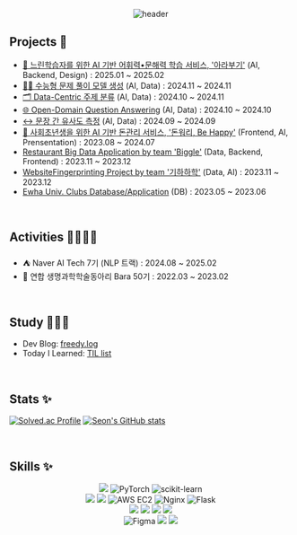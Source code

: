 <div align="center">
  
![header](https://capsule-render.vercel.app/api?type=Waving&text=seon&color=gradient&customColorList=3&fontColor=Ffffff&height=250&fontAlignY=40&animation=fadeIn&fontSize=60)
</div>




## Projects 🫧

- [🐢 느린학습자를 위한 AI 기반 어휘력•문해력 학습 서비스, '아라부기'](https://github.com/boostcampaitech7/level4-nlp-finalproject-hackathon-nlp-04-lv3) (AI, Backend, Design) : 2025.01 ~ 2025.02
- [✍🏻 수능형 문제 풀이 모델 생성](https://github.com/boostcampaitech7/level2-nlp-generationfornlp-nlp-04-lv3.git) (AI, Data) : 2024.11 ~ 2024.11
- [🗂️ Data-Centric 주제 분류](https://github.com/boostcampaitech7/level2-nlp-datacentric-nlp-11.git) (AI, Data) : 2024.10 ~ 2024.11
- [🌐 Open-Domain Question Answering](https://github.com/boostcampaitech7/level2-mrc-nlp-11.git) (AI, Data) : 2024.10 ~ 2024.10
- [↔️ 문장 간 유사도 측정](https://github.com/boostcampaitech7/level1-semantictextsimilarity-nlp-11) (AI, Data) : 2024.09 ~ 2024.09
- [🐖 사회초년생을 위한 AI 기반 돈관리 서비스, '돈워리, Be Happy'](https://github.com/seon03/2023_DontWorry) (Frontend, AI, Prensentation) : 2023.08 ~ 2024.07
- [Restaurant Big Data Application by team 'Biggle'](https://github.com/seon03/RestaurantBigDataApp) (Data, Backend, Frontend) : 2023.11 ~ 2023.12
- [WebsiteFingerprinting Project by team '기하하학'](https://github.com/seon03/WebsiteFingerprinting) (Data, AI) : 2023.11 ~ 2023.12
- [Ewha Univ. Clubs Database/Application](https://github.com/DB-2023) (DB) : 2023.05 ~ 2023.06

<br>

## Activities 🏄🏻‍♀️🌊

- ⛺ Naver AI Tech 7기 (NLP 트랙) : 2024.08 ~ 2025.02
- 🌿 연합 생명과학학술동아리 Bara 50기 : 2022.03 ~ 2023.02

<br>

## Study 👩🏻‍💻

- Dev Blog: [freedy.log](https://velog.io/@freedy/posts)
- Today I Learned: [TIL list](https://github.com/seon03/TIL)

<br>

## Stats ✨

[![Solved.ac Profile](http://mazassumnida.wtf/api/v2/generate_badge?boj=airline333)](https://solved.ac/airline333/) [![Seon's GitHub stats](https://github-readme-stats.vercel.app/api?username=seon03&hide=stars&theme=tokyonight)](https://github.com/seon03/github-readme-stats)

<br>

## Skills ✨

<div align="center">
<img src="https://img.shields.io/badge/python-3776AB?style=for-the-badge&logo=python&logoColor=white">
<img alt="PyTorch" src="https://img.shields.io/badge/PyTorch-%23EE4C2C.svg?style=for-the-badge&logo=PyTorch&logoColor=white" />
<img alt="scikit-learn" src="https://img.shields.io/badge/scikit--learn-%23F7931E.svg?style=for-the-badge&logo=scikit-learn&logoColor=white" />

<br>

<img src="https://img.shields.io/badge/MySQL-4479A1?style=for-the-badge&logo=MySQL&logoColor=white">
<img src="https://img.shields.io/badge/FastAPI-4479A1?style=for-the-badge&logo=FastAPI&logoColor=white">
<img alt="AWS EC2" src ="https://img.shields.io/badge/AWS EC2-FF9900.svg?&style=for-the-badge&logo=AWSEC2&logoColor=white"/>
<img alt="Nginx" src="https://img.shields.io/badge/nginx-%23009639.svg?style=for-the-badge&logo=nginx&logoColor=white" />
<img alt="Flask" src ="https://img.shields.io/badge/Flask-000000.svg?&style=for-the-badge&logo=Flask&logoColor=white"/>

<br>
<img src="https://img.shields.io/badge/react-61DAFB?style=for-the-badge&logo=react&logoColor=black">
<img src="https://img.shields.io/badge/html5-E34F26?style=for-the-badge&logo=html5&logoColor=white"> 
<img src="https://img.shields.io/badge/css-1572B6?style=for-the-badge&logo=css3&logoColor=white"> 
<img src="https://img.shields.io/badge/javascript-F7DF1E?style=for-the-badge&logo=javascript&logoColor=black">

<br>
<img alt="Figma" src="https://img.shields.io/badge/figma-%23F24E1E.svg?style=for-the-badge&logo=figma&logoColor=white" />
<img src="https://img.shields.io/badge/Eclipse-2C2255?style=for-the-badge&logo=Eclipse%20IDE&logoColor=white">
<img src="https://img.shields.io/badge/github-181717?style=for-the-badge&logo=github&logoColor=white">
</div>
